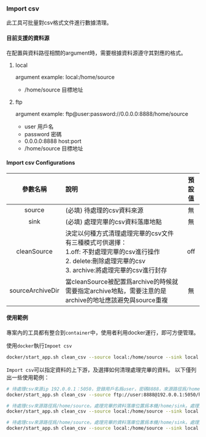 ### Import csv
此工具可批量對csv格式文件進行數據清理。

#### 目前支援的資料源
在配置與資料路徑相關的argument時，需要根據資料源遵守其對應的格式。
1. local

   argument example: local:/home/source
   * /home/source 目標地址

2. ftp

    argument example: ftp@user:password://0.0.0.0:8888/home/source 
    * user 用戶名
    * password 密碼
    * 0.0.0.0:8888 host:port
    * /home/source 目標地址

#### Import csv Configurations
|       參數名稱       | 說明                                                                                                                   | 預設值 |
|:----------------:|:---------------------------------------------------------------------------------------------------------------------|:---:|
|      source      | (必填) 待處理的csv資料來源                                                                                                     |  無  |
|       sink       | (必填) 處理完畢的csv資料落庫地點                                                                                                  |  無  |
|   cleanSource    | 決定以何種方式清理處理完畢的csv文件<br/>有三種模式可供選擇：<br/>1.off: 不對處理完畢的csv進行操作<br/> 2. delete:刪除處理完畢的csv<br/> 3. archive:將處理完畢的csv進行封存 | off |
| sourceArchiveDir | 當cleanSource被配置爲archive的時候就需要指定archive地點，需要注意的是archive的地址應該避免與source重複                                               |  無  |

#### 使用範例

專案內的工具都有整合到`container`中，使用者利用docker運行，即可方便管理。

使用`docker`執行`Impoet csv`

```bash 
docker/start_app.sh clean_csv --source local:/home/source --sink local:/home/sink
```

`Import csv`可以指定資料的上下游，及選擇如何清理處理完畢的資料。
以下僅列出一些使用範例：

```bash
# 待處理csv來源ip 192.0.0.1：5050，登錄用戶名爲user，密碼8888，來源路徑爲/home/source。處理完畢的資料落庫位置爲本機/home/sink。
docker/start_app.sh clean_csv --source ftp://user:8888@192.0.0.1:5050/home/source --sink local:/home/sink
```

```bash
# 待處理csv來源路徑爲/home/source。處理完畢的資料落庫位置爲本機/home/sink。處理完畢的資料會被刪除
docker/start_app.sh clean_csv --source local:/home/source --sink local:/home/sink --cleanSource delete
```

```bash
# 待處理csv來源路徑爲/home/source。處理完畢的資料落庫位置爲本機/home/sink。處理完畢的資料會被做archive操作，封存在本地的/home/archive目錄下
docker/start_app.sh clean_csv --source local:/home/source --sink local:/home/sink --cleanSource archive --sourceArchiveDir local:/home/archive
```